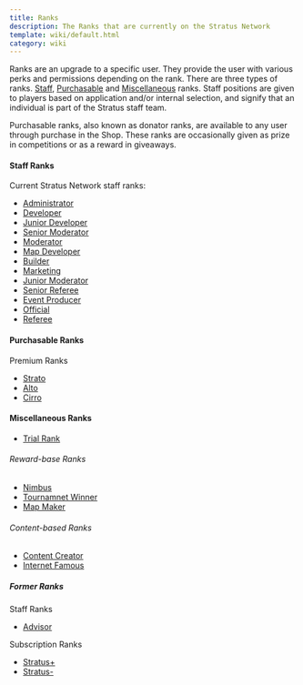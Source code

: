 ```yaml
---
title: Ranks
description: The Ranks that are currently on the Stratus Network
template: wiki/default.html
category: wiki
---
```


Ranks are an upgrade to a specific user. They provide the user with various perks and permissions depending on the rank. There are three types of ranks. [Staff](http://stratus.network/staff), [Purchasable](https://stratusnetwork.buycraft.net/) and [Miscellaneous](https://stratus.network/forums/topics/59b70721a2e3a90001000130) ranks. Staff positions are given to players based on application and/or internal selection, and signify that an individual is part of the Stratus staff team.

Purchasable ranks, also known as donator ranks, are available to any user through purchase in the Shop. These ranks are occasionally given as prize in competitions or as a reward in giveaways.

#### Staff Ranks

Current Stratus Network staff ranks:
- [Administrator](administrator)
- [Developer](developer)
- [Junior Developer](junior_developer)
- [Senior Moderator](senior_moderator)
- [Moderator](moderator)
- [Map Developer](map_developer)
- [Builder](builder)
- [Marketing](marketing)
- [Junior Moderator](junior_moderator)
- [Senior Referee](senior_referee)
- [Event Producer](event_producer)
- [Official](official)
- [Referee](referee)

#### Purchasable Ranks

Premium Ranks
- [Strato](strato)
- [Alto](alto)
- [Cirro](cirro)

#### Miscellaneous Ranks

- [Trial Rank](trial_rank)

###### Reward-base Ranks

- [Nimbus](nimbus)
- [Tournamnet Winner](tournament_winner)
- [Map Maker](map_maker)

###### Content-based Ranks

- [Content Creator](content_creator)
- [Internet Famous](internet_famous)

##### Former Ranks

Staff Ranks
- [Advisor](advisor)

Subscription Ranks
- [Stratus+](stratus_plus)
- [Stratus-](stratus_minus)
